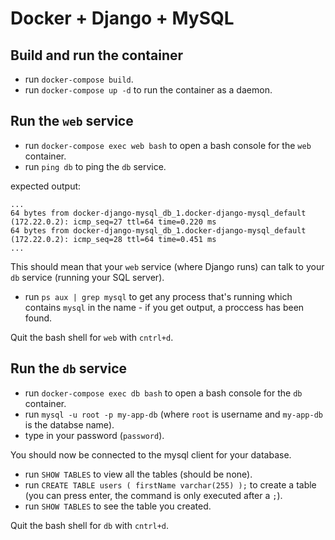 # Docker + Django + MySQL

## Build and run the container

 - run `docker-compose build`.
 - run `docker-compose up -d` to run the container as a daemon.

## Run the `web` service

 - run `docker-compose exec web bash` to open a bash console for the `web` container.
 - run `ping db` to ping the `db` service.

expected output:

```
...
64 bytes from docker-django-mysql_db_1.docker-django-mysql_default (172.22.0.2): icmp_seq=27 ttl=64 time=0.220 ms
64 bytes from docker-django-mysql_db_1.docker-django-mysql_default (172.22.0.2): icmp_seq=28 ttl=64 time=0.451 ms
...
```

This should mean that your `web` service (where Django runs) can talk to your `db` service (running your SQL server).

 - run `ps aux | grep mysql` to get any process that's running which contains `mysql` in the name - if you get output, a proccess has been found.

Quit the bash shell for `web` with `cntrl+d`.

## Run the `db` service

 - run `docker-compose exec db bash` to open a bash console for the `db` container.
 - run `mysql -u root -p my-app-db` (where `root` is username and `my-app-db` is the databse name).
 - type in your password (`password`).

You should now be connected to the mysql client for your database.

 - run `SHOW TABLES` to view all the tables (should be none).
 - run `CREATE TABLE users ( firstName varchar(255) );` to create a table (you can press enter, the command is only executed after a `;`).
 - run `SHOW TABLES` to see the table you created.

Quit the bash shell for `db` with `cntrl+d`.
